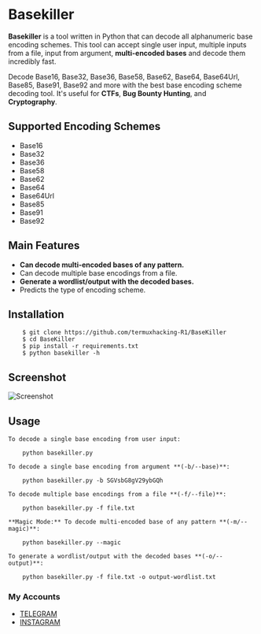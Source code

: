 # Basekiller

**Basekiller** is a tool written in Python that can decode all alphanumeric base encoding schemes. This tool can accept single user input, multiple inputs from a file, input from argument, **multi-encoded bases** and decode them incredibly fast.

Decode Base16, Base32, Base36, Base58, Base62, Base64, Base64Url, Base85, Base91, Base92 and more with the best base encoding scheme decoding tool. It's useful for **CTFs**, **Bug Bounty Hunting**, and **Cryptography**.


## Supported Encoding Schemes
- Base16
- Base32
- Base36
- Base58
- Base62
- Base64
- Base64Url
- Base85
- Base91
- Base92

## Main Features
- **Can decode multi-encoded bases of any pattern.**
- Can decode multiple base encodings from a file.
- **Generate a wordlist/output with the decoded bases.**
- Predicts the type of encoding scheme.

## Installation
```
    $ git clone https://github.com/termuxhacking-R1/BaseKiller
    $ cd BaseKiller
    $ pip install -r requirements.txt
    $ python basekiller -h
```

## Screenshot
![Screenshot](https://i.postimg.cc/L8pbHYbx/Screenshot-20201104-050209-Termux.jpg) 

## Usage
```
To decode a single base encoding from user input:

    python basekiller.py

To decode a single base encoding from argument **(-b/--base)**:

    python basekiller.py -b SGVsbG8gV29ybGQh

To decode multiple base encodings from a file **(-f/--file)**:

    python basekiller.py -f file.txt

**Magic Mode:** To decode multi-encoded base of any pattern **(-m/--magic)**:

    python basekiller.py --magic

To generate a wordlist/output with the decoded bases **(-o/--output)**:

    python basekiller.py -f file.txt -o output-wordlist.txt
```

### My Accounts
* [TELEGRAM](https://t.me/termuxhacking-R1)
* [INSTAGRAM](https://instagram.com/termuxhacking11)

